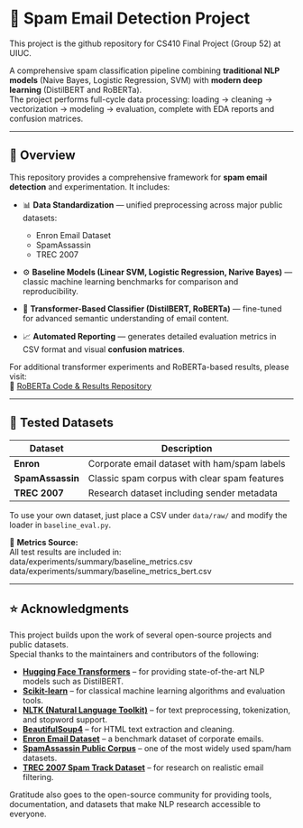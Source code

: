 # 📧 Spam Email Detection Project
This project is the github repository for CS410 Final Project (Group 52) at UIUC.

A comprehensive spam classification pipeline combining **traditional NLP models** (Naive Bayes, Logistic Regression, SVM) with **modern deep learning** (DistilBERT and RoBERTa).  
The project performs full-cycle data processing: loading → cleaning → vectorization → modeling → evaluation, complete with EDA reports and confusion matrices.

---

## 🧠 Overview

This repository provides a comprehensive framework for **spam email detection** and experimentation. It includes:

- 📊 **Data Standardization** — unified preprocessing across major public datasets:
  - Enron Email Dataset  
  - SpamAssassin  
  - TREC 2007  

- ⚙️ **Baseline Models (Linear SVM, Logistic Regression, Narive Bayes)** — classic machine learning benchmarks for comparison and reproducibility.

- 🤖 **Transformer-Based Classifier (DistilBERT, RoBERTa)** — fine-tuned for advanced semantic understanding of email content.

- 📈 **Automated Reporting** — generates detailed evaluation metrics in CSV format and visual **confusion matrices**.

For additional transformer experiments and RoBERTa-based results, please visit:  
🔗 [RoBERTa Code & Results Repository](https://github.com/yueqiangwu/CS409_final_project)

---

## 🧩 Tested Datasets

| Dataset        | Description |
|----------------|--------------|
| **Enron**      | Corporate email dataset with ham/spam labels |
| **SpamAssassin** | Classic spam corpus with clear spam features |
| **TREC 2007**  | Research dataset including sender metadata |

To use your own dataset, just place a CSV under `data/raw/` and modify the loader in `baseline_eval.py`.

📄 **Metrics Source:**  
All test results are included in:
data/experiments/summary/baseline_metrics.csv
data/experiments/summary/baseline_metrics_bert.csv

---
## ⭐ Acknowledgments

This project builds upon the work of several open-source projects and public datasets.  
Special thanks to the maintainers and contributors of the following:

- [**Hugging Face Transformers**](https://huggingface.co/transformers/) – for providing state-of-the-art NLP models such as DistilBERT.  
- [**Scikit-learn**](https://scikit-learn.org/) – for classical machine learning algorithms and evaluation tools.  
- [**NLTK (Natural Language Toolkit)**](https://www.nltk.org/) – for text preprocessing, tokenization, and stopword support.  
- [**BeautifulSoup4**](https://www.crummy.com/software/BeautifulSoup/) – for HTML text extraction and cleaning.  
- [**Enron Email Dataset**](https://www.cs.cmu.edu/~enron/) – a benchmark dataset of corporate emails.  
- [**SpamAssassin Public Corpus**](https://spamassassin.apache.org/publiccorpus/) – one of the most widely used spam/ham datasets.  
- [**TREC 2007 Spam Track Dataset**](https://trec.nist.gov/data/spam.html) – for research on realistic email filtering.  

Gratitude also goes to the open-source community for providing tools, documentation, and datasets that make NLP research accessible to everyone.  




